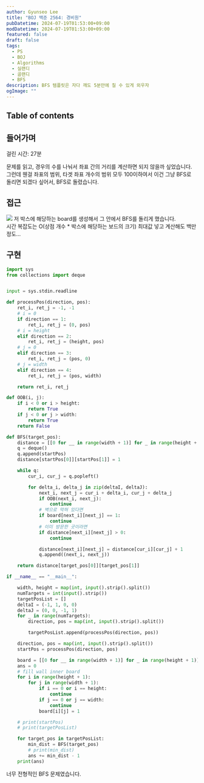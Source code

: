 ```yaml
---
author: Gyunseo Lee
title: "BOJ 백준 2564: 경비원"
pubDatetime: 2024-07-19T01:53:00+09:00
modDatetime: 2024-07-19T01:53:00+09:00
featured: false
draft: false
tags:
  - PS
  - BOJ
  - Algorithms
  - 실랜디
  - 골랜디
  - BFS
description: BFS 템플릿은 자다 깨도 5분만에 칠 수 있게 외우자
ogImage: ""
---
```


## Table of contents

## 들어가며

걸린 시간: 27분

문제를 읽고, 경우의 수를 나눠서 좌표 간의 거리를 계산하면 되지 않을까 싶었습니다.  
그런데 웬걸 좌표의 범위, 타겟 좌표 개수의 범위 모두 100이하여서 이건 그냥 BFS로 돌리면 되겠다 싶어서, BFS로 돌렸습니다.

## 접근

![](https://res.cloudinary.com/gyunseo-blog/image/upload/f_auto/v1721321745/image_kdvjz5.png)
저 박스에 해당하는 board를 생성해서 그 안에서 BFS를 돌리게 했습니다.  
시간 복잡도는 O(상점 개수 \* 박스에 해당하는 보드의 크기) 최대값 넣고 계산해도 백만정도...

## 구현

```python
import sys
from collections import deque


input = sys.stdin.readline

def processPos(direction, pos):
    ret_i, ret_j = -1, -1
    # i = 0
    if direction == 1:
        ret_i, ret_j = (0, pos)
    # i = height
    elif direction == 2:
        ret_i, ret_j = (height, pos)
    # j = 0
    elif direction == 3:
        ret_i, ret_j = (pos, 0)
    # j = width
    elif direction == 4:
        ret_i, ret_j = (pos, width)

    return ret_i, ret_j

def OOB(i, j):
    if i < 0 or i > height:
        return True
    if j < 0 or j > width:
        return True
    return False

def BFS(target_pos):
    distance = [[0 for __ in range(width + 1)] for _ in range(height + 1)]
    q = deque()
    q.append(startPos)
    distance[startPos[0]][startPos[1]] = 1

    while q:
        cur_i, cur_j = q.popleft()

        for delta_i, delta_j in zip(deltaI, deltaJ):
            next_i, next_j = cur_i + delta_i, cur_j + delta_j
            if OOB(next_i, next_j):
                continue
            # 벽으로 막혀 있다면
            if board[next_i][next_j] == 1:
                continue
            # 이미 방문한 곳이라면
            if distance[next_i][next_j] > 0:
                continue

            distance[next_i][next_j] = distance[cur_i][cur_j] + 1
            q.append((next_i, next_j))

    return distance[target_pos[0]][target_pos[1]]

if __name__ == "__main__":

    width, height = map(int, input().strip().split())
    numTargets = int(input().strip())
    targetPosList = []
    deltaI = (-1, 1, 0, 0)
    deltaJ = (0, 0, -1, 1)
    for _ in range(numTargets):
        direction, pos = map(int, input().strip().split())

        targetPosList.append(processPos(direction, pos))

    direction, pos = map(int, input().strip().split())
    startPos = processPos(direction, pos)

    board = [[0 for __ in range(width + 1)] for _ in range(height + 1)]
    ans = 0
    # fill wall inner board
    for i in range(height + 1):
        for j in range(width + 1):
            if i == 0 or i == height:
                continue
            if j == 0 or j == width:
                continue
            board[i][j] = 1

    # print(startPos)
    # print(targetPosList)

    for target_pos in targetPosList:
        min_dist = BFS(target_pos)
        # print(min_dist)
        ans += min_dist - 1
    print(ans)

```

너무 전형적인 BFS 문제였습니다.

